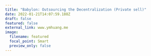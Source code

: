 ```yaml
---
title: "Babylon: Outsourcing the Decentralization (Private sell)"
date: 2022-01-21T14:07:59.188Z
draft: false
featured: false
external_link: www.ymhuang.me
image:
  filename: featured
  focal_point: Smart
  preview_only: false
---
```

